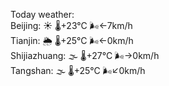 Today weather:  
Beijing: ☀️ 🌡️+23°C 🌬️←7km/h  
Tianjin: 🌦 🌡️+25°C 🌬️←0km/h  
Shijiazhuang: 🌫  🌡️+27°C 🌬️→0km/h  
Tangshan: 🌫  🌡️+25°C 🌬️↙0km/h  
